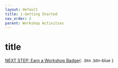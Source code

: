 ```yaml
---
layout: default
title: 1-Getting Started
nav_order: 2
parent: Workshop Activities
---
```


# title

[NEXT STEP: Earn a Workshop Badge](informal-credentials.html){: .btn .btn-blue }
